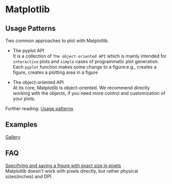 # Matplotlib

## Usage Patterns

Two common approaches to plot with Matplotlib.

- The pyplot API  
It is a collection of `The object-oriented API` which is mainly intended for `interactive` plots and `simple` cases of programmatic plot generation. Each `pyplot` function makes some change to a figure:e.g., creates a figure, creates a plotting area in a figure

- The object-oriented API  
At its core, Matplotlib is object-oriented. We recommend directly working with the objects, if you need more control and customization of your plots.

Further reading:
[Usage patterns](https://matplotlib.org/api/index.html#usage-patterns)  

## Examples

[Gallery](https://matplotlib.org/gallery/index.html)  

## FAQ

[Specifying and saving a figure with exact size in pixels](https://stackoverflow.com/questions/13714454/specifying-and-saving-a-figure-with-exact-size-in-pixels)  
Matplotlib doesn't work with pixels directly, but rather physical sizes(inches) and DPI.

